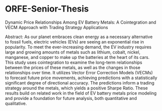 # ORFE-Senior-Thesis

Dynamic Price Relationships Among EV Battery Metals: A Cointegration and VECM Approach with Trading Strategy Applications

Abstract: As our planet embraces clean energy as a necessary alternative to fossil fuels, electric vehicles (EVs) are seeing an exponential rise in popularity. To meet the ever-increasing demand, the EV industry requires large and growing amounts of metals such as lithium, cobalt, nickel, manganese, and copper to make up the batteries at the heart of its cars. This study uses cointegration to examine the long-term relationships between the prices of these metals, as well as the changes in those relationships over time. It utilizes Vector Error Correction Models (VECMs) to forecast future price movements, achieving predictions with a statistically significant degree of directional accuracy. The predictions inform a trading strategy around the metals, which yields a positive Sharpe Ratio. These results build on related work in the field of EV battery metals price modeling and provide a foundation for future analysis, both quantitative and qualitative.

